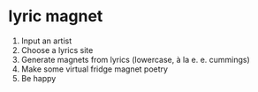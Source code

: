 lyric magnet
======

1. Input an artist
2. Choose a lyrics site
3. Generate magnets from lyrics (lowercase, à la e. e. cummings)
4. Make some virtual fridge magnet poetry 
5. Be happy
